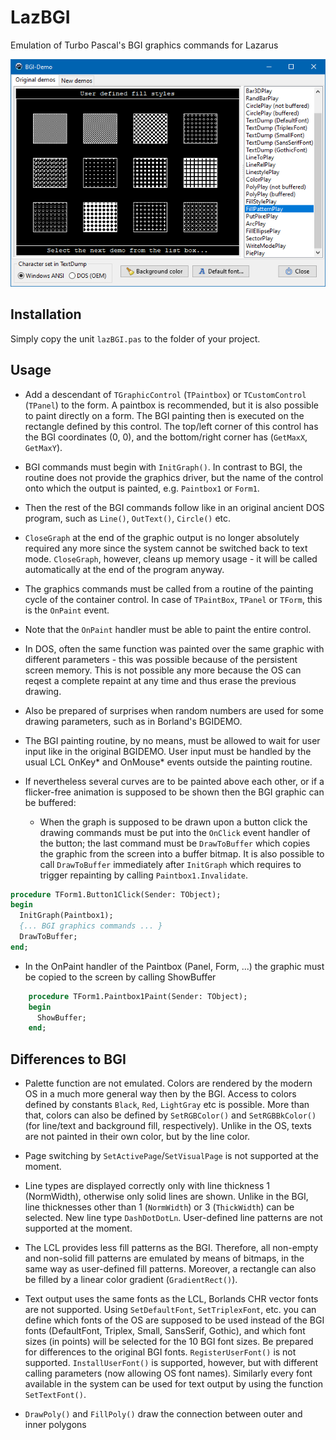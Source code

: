 # LazBGI
Emulation of Turbo Pascal's BGI graphics commands for Lazarus

![Screenshot](screenshots/bgidemo.png)

## Installation

Simply copy the unit `lazBGI.pas` to the folder of your project.

## Usage

- Add a descendant of `TGraphicControl` (`TPaintbox`) or `TCustomControl` (`TPanel`) to
  the form. A paintbox is recommended, but it is also possible to paint
  directly on a form.
  The BGI painting then is executed on the rectangle defined by this control.
  The top/left corner of this control has the BGI coordinates (0, 0), and the
  bottom/right corner has (`GetMaxX`, `GetMaxY`).

- BGI commands must begin with `InitGraph()`. In contrast to BGI, the routine does
  not provide the graphics driver, but the name of the control onto which the
  output is painted, e.g. `Paintbox1` or `Form1`.

- Then the rest of the BGI commands follow like in an original ancient DOS
  program, such as `Line()`, `OutText()`, `Circle()` etc.

- `CloseGraph` at the end of the graphic output is no longer absolutely required
  any more since the system cannot be switched back to text mode.
  `CloseGraph`, however, cleans up memory usage - it will be called automatically
  at the end of the program anyway.

- The graphics commands must be called from a routine of the painting cycle of
  the container control. In case of `TPaintBox`, `TPanel` or `TForm`, this is the
  `OnPaint` event.

- Note that the `OnPaint` handler must be able to paint the entire control.

- In DOS, often the same function was painted over the same graphic with
  different parameters - this was possible because of the persistent screen
  memory. This is not possible any more because the OS can reqest a complete
  repaint at any time and thus erase the previous drawing.

- Also be prepared of surprises when random numbers are used for some drawing
  parameters, such as in Borland's BGIDEMO.

- The BGI painting routine, by no means, must be allowed to wait for user input
  like in the original BGIDEMO. User input must be handled by the usual
  LCL OnKey* and OnMouse* events outside the painting routine.

- If nevertheless several curves are to be painted above each other, or if
  a flicker-free animation is supposed to be shown then the BGI graphic can
  be buffered:

  - When the graph is supposed to be drawn upon a button click the drawing
    commands must be put into the `OnClick` event handler of the button; the
    last command must be `DrawToBuffer` which copies the graphic from the
    screen into a buffer bitmap. It is also possible to call `DrawToBuffer` immediately after `InitGraph` which
    requires to trigger repainting by calling `Paintbox1.Invalidate`.

```pascal
procedure TForm1.Button1Click(Sender: TObject);
begin
  InitGraph(Paintbox1);
  {... BGI graphics commands ... }
  DrawToBuffer;
end;
```

  - In the OnPaint handler of the Paintbox (Panel, Form, ...) the graphic must
    be copied to the screen by calling ShowBuffer

```pascal
    procedure TForm1.Paintbox1Paint(Sender: TObject);
    begin
      ShowBuffer;
    end;
```

## Differences to BGI

- Palette function are not emulated. Colors are rendered by the modern OS in a
  much more general way then by the BGI. Access to colors defined by constants
  `Black`, `Red`, `LightGray` etc is possible. More than that, colors can also
  be defined by `SetRGBColor()` and `SetRGBBkColor()` (for line/text and background
  fill, respectively). Unlike in the OS, texts are not painted in their own
  color, but by the line color.

- Page switching by `SetActivePage`/`SetVisualPage` is not supported at the moment.

- Line types are displayed correctly only with line thickness 1 (NormWidth),
  otherwise only solid lines are shown. Unlike in the BGI, line thicknesses
  other than 1 (`NormWidth`) or 3 (`ThickWidth`) can be selected.
  New line type `DashDotDotLn`.
  User-defined line patterns are not supported at the moment.

- The LCL provides less fill patterns as the BGI. Therefore, all non-empty and
  non-solid fill patterns are emulated by means of bitmaps, in the same way
  as user-defined fill patterns. Moreover, a rectangle can also be filled by
  a linear color gradient (`GradientRect()`).

- Text output uses the same fonts as the LCL, Borlands CHR vector fonts are not
  supported. Using `SetDefaultFont`, `SetTriplexFont`, etc. you can define which
  fonts of the OS are supposed to be used instead of the BGI fonts (DefaultFont,
  Triplex, Small, SansSerif, Gothic), and which font sizes (in points) will be
  selected for the 10 BGI font sizes. Be prepared for differences to the
  original BGI fonts. `RegisterUserFont()` is not supported. `InstallUserFont()` is
  supported, however, but with different calling parameters (now allowing
  OS font names).
  Similarly every font available in the system can be used for text output by
  using the function `SetTextFont()`.

- `DrawPoly()` and `FillPoly()` draw the connection between outer and inner polygons

